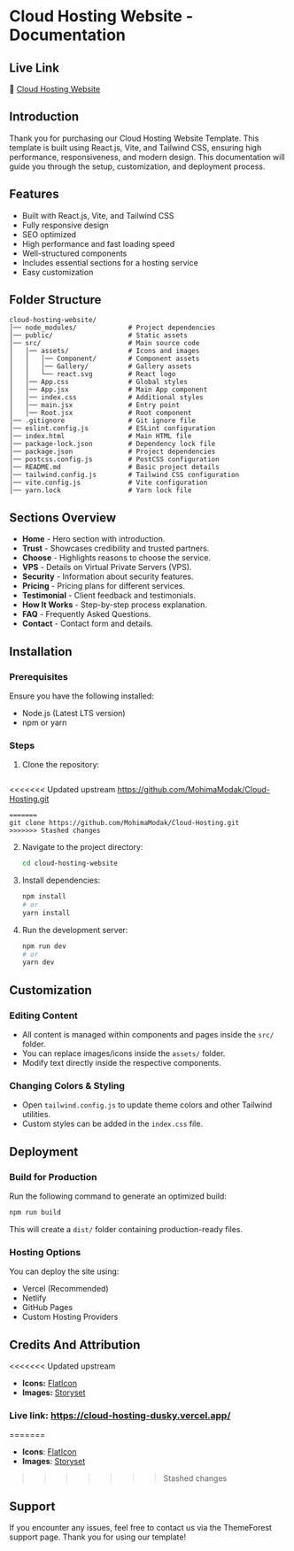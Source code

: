 # Cloud Hosting Website - Documentation

## Live Link
🔗 [Cloud Hosting Website](https://cloud-hosting-dusky.vercel.app/)

## Introduction
Thank you for purchasing our Cloud Hosting Website Template. This template is built using React.js, Vite, and Tailwind CSS, ensuring high performance, responsiveness, and modern design. This documentation will guide you through the setup, customization, and deployment process.

## Features
- Built with React.js, Vite, and Tailwind CSS
- Fully responsive design
- SEO optimized
- High performance and fast loading speed
- Well-structured components
- Includes essential sections for a hosting service
- Easy customization

## Folder Structure
```
cloud-hosting-website/
│── node_modules/             # Project dependencies
│── public/                   # Static assets
│── src/                      # Main source code
│   │── assets/               # Icons and images
│   │   │── Component/        # Component assets
│   │   │── Gallery/          # Gallery assets
│   │   └── react.svg         # React logo
│   │── App.css               # Global styles
│   │── App.jsx               # Main App component
│   │── index.css             # Additional styles
│   │── main.jsx              # Entry point
│   │── Root.jsx              # Root component
│── .gitignore                # Git ignore file
│── eslint.config.js          # ESLint configuration
│── index.html                # Main HTML file
│── package-lock.json         # Dependency lock file
│── package.json              # Project dependencies
│── postcss.config.js         # PostCSS configuration
│── README.md                 # Basic project details
│── tailwind.config.js        # Tailwind CSS configuration
│── vite.config.js            # Vite configuration
│── yarn.lock                 # Yarn lock file
```

## Sections Overview
- **Home** - Hero section with introduction.
- **Trust** - Showcases credibility and trusted partners.
- **Choose** - Highlights reasons to choose the service.
- **VPS** - Details on Virtual Private Servers (VPS).
- **Security** - Information about security features.
- **Pricing** - Pricing plans for different services.
- **Testimonial** - Client feedback and testimonials.
- **How It Works** - Step-by-step process explanation.
- **FAQ** - Frequently Asked Questions.
- **Contact** - Contact form and details.

## Installation
### Prerequisites
Ensure you have the following installed:
- Node.js (Latest LTS version)
- npm or yarn

### Steps
1. Clone the repository:
   ```sh
<<<<<<< Updated upstream
   https://github.com/MohimaModak/Cloud-Hosting.git
   ```
=======
   git clone https://github.com/MohimaModak/Cloud-Hosting.git
>>>>>>> Stashed changes
   ```
2. Navigate to the project directory:
   ```sh
   cd cloud-hosting-website
   ```
3. Install dependencies:
   ```sh
   npm install  
   # or
   yarn install
   ```
4. Run the development server:
   ```sh
   npm run dev  
   # or
   yarn dev
   ```

## Customization
### Editing Content
- All content is managed within components and pages inside the `src/` folder.
- You can replace images/icons inside the `assets/` folder.
- Modify text directly inside the respective components.

### Changing Colors & Styling
- Open `tailwind.config.js` to update theme colors and other Tailwind utilities.
- Custom styles can be added in the `index.css` file.

## Deployment
### Build for Production
Run the following command to generate an optimized build:
```sh
npm run build
```
This will create a `dist/` folder containing production-ready files.

### Hosting Options
You can deploy the site using:
- Vercel (Recommended)
- Netlify
- GitHub Pages
- Custom Hosting Providers

## Credits And Attribution
<<<<<<< Updated upstream
- **Icons:** [FlatIcon](https://www.flaticon.com/)
- **Images:** [Storyset](https://storyset.com/)

### Live link: https://cloud-hosting-dusky.vercel.app/
=======
- **Icons**: [FlatIcon](https://www.flaticon.com/)
- **Images**: [Storyset](https://storyset.com/)
>>>>>>> Stashed changes

## Support
If you encounter any issues, feel free to contact us via the ThemeForest support page. Thank you for using our template!

